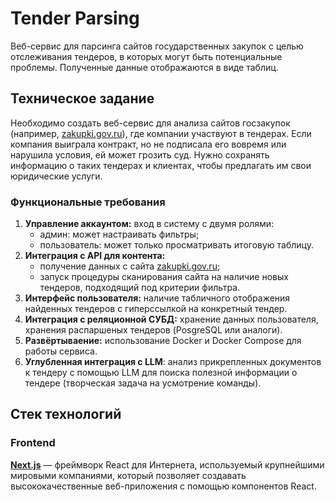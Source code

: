 # Tender Parsing
Веб-сервис для парсинга сайтов государственных закупок с целью отслеживания тендеров, в которых могут быть потенциальные проблемы. Полученные данные отображаются в виде таблиц.


## Техническое задание
Необходимо создать веб-сервис для анализа сайтов госзакупок (например, [zakupki.gov.ru](zakupki.gov.ru)), где компании участвуют в тендерах. Если компания выиграла контракт, но не подписала его вовремя или нарушила условия, ей может грозить суд. Нужно сохранять информацию о таких тендерах и клиентах, чтобы предлагать им свои юридические услуги.

### Функциональные требования
1. **Управление аккаунтом:** вход в систему с двумя ролями:
    - админ: может настраивать фильтры;
    - пользователь: может только просматривать итоговую таблицу.
2. **Интеграция с API для контента:**
   - получение данных с сайта [zakupki.gov.ru](zakupki.gov.ru);
   - запуск процедуры сканирования сайта на наличие новых тендеров, подходящий под критерии фильтра.
3. **Интерфейс пользователя:** наличие табличного отображения найденных тендеров с гиперссылкой на конкретный тендер.
4. **Интеграция с реляционной СУБД:** хранение данных пользователя, хранения распаршеных тендеров (PosgreSQL или аналоги).
5. **Развёртываение:** использование Docker и Docker Compose для работы сервиса.
6. **Углубленная интеграция с LLM**: анализ прикрепленных документов к тендеру с помощью LLM для поиска полезной информации о тендере (творческая задача на усмотрение команды).


## Стек технологий
### Frontend
[**Next.js**](https://nextjs.org) — фреймворк React для Интернета, используемый крупнейшими мировыми компаниями, который позволяет создавать высококачественные веб-приложения с помощью компонентов React.

